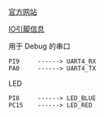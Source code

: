 

[官方网站](https://art-pi.gitee.io/website/)

[IO引脚信息](https://art-pi.gitee.io/website/docs/#/tutorial/pin-description)

用于 Debug 的串口 

    PI9     ------> UART4_RX
    PA0     ------> UART4_TX

LED

    PI8     ------> LED_BLUE
    PC15    ------> LED_RED
